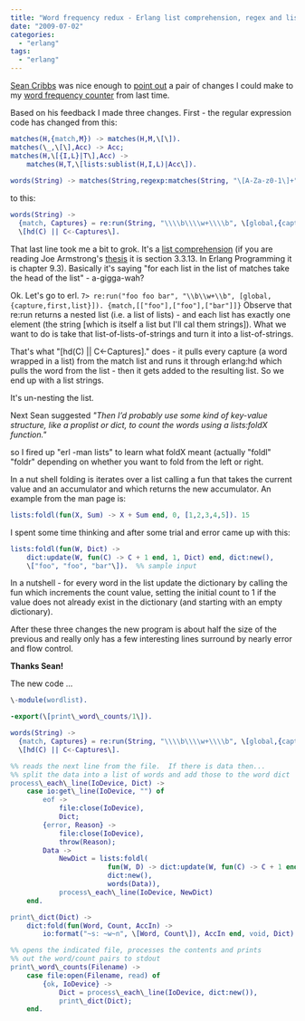 ```yaml
---
title: "Word frequency redux - Erlang list comprehension, regex and list folding"
date: "2009-07-02"
categories: 
  - "erlang"
tags: 
  - "erlang"
---
```


[Sean Cribbs](http://seancribbs.com/) was nice enough to [point out](http://www.roberthorvick.com/2009/07/02/finding-word-frequencies-using-erlang/#comments) a pair of changes I could make to my [word frequency counter](http://www.roberthorvick.com/2009/07/02/finding-word-frequencies-using-erlang/) from last time.

Based on his feedback I made three changes. First - the regular expression code has changed from this:

```erlang
matches(H,{match,M}) -> matches(H,M,\[\]).
matches(\_,\[\],Acc) -> Acc;
matches(H,\[{I,L}|T\],Acc) ->
    matches(H,T,\[lists:sublist(H,I,L)|Acc\]).
 
words(String) -> matches(String,regexp:matches(String, "\[A-Za-z0-1\]+")).
```

to this:

```erlang
words(String) ->
  {match, Captures} = re:run(String, "\\\\b\\\\w+\\\\b", \[global,{capture,first,list}\]),
  \[hd(C) || C<-Captures\].
```

That last line took me a bit to grok. It's a [list comprehension](http://wiki.trapexit.org/List_Comprehension) (if you are reading Joe Armstrong's [thesis](http://www.sics.se/~joe/thesis/armstrong_thesis_2003.pdf) it is section 3.3.13. In Erlang Programming it is chapter 9.3). Basically it's saying "for each list in the list of matches take the head of the list" - a-gigga-wah?

Ok. Let's go to erl. `7> re:run("foo foo bar", "\\b\\w+\\b", [global,{capture,first,list}]). {match,[["foo"],["foo"],["bar"]]}` Observe that re:run returns a nested list (i.e. a list of lists) - and each list has exactly one element (the string \[which is itself a list but I'll cal them strings\]). What we want to do is take that list-of-lists-of-strings and turn it into a list-of-strings.

That's what "\[hd(C) || C<-Captures\]." does - it pulls every capture (a word wrapped in a list) from the match list and runs it through erlang:hd which pulls the word from the list - then it gets added to the resulting list. So we end up with a list strings.

It's un-nesting the list.

Next Sean suggested _"Then I’d probably use some kind of key-value structure, like a proplist or dict, to count the words using a lists:foldX function."_

so I fired up "erl -man lists" to learn what foldX meant (actually "foldl" "foldr" depending on whether you want to fold from the left or right.

In a nut shell folding is iterates over a list calling a fun that takes the current value and an accumulator and which returns the new accumulator. An example from the man page is:

```erlang
lists:foldl(fun(X, Sum) -> X + Sum end, 0, [1,2,3,4,5]). 15
```

I spent some time thinking and after some trial and error came up with this:

```erlang
lists:foldl(fun(W, Dict) -> 
    dict:update(W, fun(C) -> C + 1 end, 1, Dict) end, dict:new(), 
    \["foo", "foo", "bar"\]).  %% sample input
```

In a nutshell - for every word in the list update the dictionary by calling the fun which increments the count value, setting the initial count to 1 if the value does not already exist in the dictionary (and starting with an empty dictionary).

After these three changes the new program is about half the size of the previous and really only has a few interesting lines surround by nearly error and flow control.

**Thanks Sean!**

The new code ...

```erlang
\-module(wordlist).

-export(\[print\_word\_counts/1\]).

words(String) ->
  {match, Captures} = re:run(String, "\\\\b\\\\w+\\\\b", \[global,{capture,first,list}\]),
  \[hd(C) || C<-Captures\].

%% reads the next line from the file.  If there is data then...
%% split the data into a list of words and add those to the word dict
process\_each\_line(IoDevice, Dict) ->
    case io:get\_line(IoDevice, "") of
        eof -> 
            file:close(IoDevice),
            Dict;
        {error, Reason} ->
            file:close(IoDevice),
            throw(Reason);
        Data ->
            NewDict = lists:foldl(
                        fun(W, D) -> dict:update(W, fun(C) -> C + 1 end, 1, D) end, 
                        dict:new(), 
                        words(Data)),
            process\_each\_line(IoDevice, NewDict)
    end.

print\_dict(Dict) ->
    dict:fold(fun(Word, Count, AccIn) -> 
        io:format("~s: ~w~n", \[Word, Count\]), AccIn end, void, Dict).

%% opens the indicated file, processes the contents and prints
%% out the word/count pairs to stdout
print\_word\_counts(Filename) ->
    case file:open(Filename, read) of
        {ok, IoDevice} ->
            Dict = process\_each\_line(IoDevice, dict:new()),
            print\_dict(Dict);
    end.
```